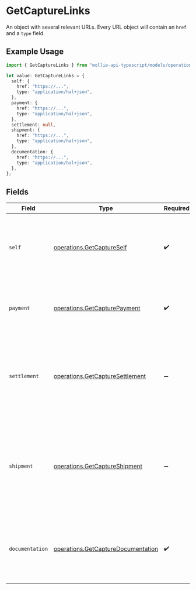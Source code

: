 # GetCaptureLinks

An object with several relevant URLs. Every URL object will contain an `href` and a `type` field.

## Example Usage

```typescript
import { GetCaptureLinks } from "mollie-api-typescript/models/operations";

let value: GetCaptureLinks = {
  self: {
    href: "https://...",
    type: "application/hal+json",
  },
  payment: {
    href: "https://...",
    type: "application/hal+json",
  },
  settlement: null,
  shipment: {
    href: "https://...",
    type: "application/hal+json",
  },
  documentation: {
    href: "https://...",
    type: "application/hal+json",
  },
};
```

## Fields

| Field                                                                                                                                     | Type                                                                                                                                      | Required                                                                                                                                  | Description                                                                                                                               |
| ----------------------------------------------------------------------------------------------------------------------------------------- | ----------------------------------------------------------------------------------------------------------------------------------------- | ----------------------------------------------------------------------------------------------------------------------------------------- | ----------------------------------------------------------------------------------------------------------------------------------------- |
| `self`                                                                                                                                    | [operations.GetCaptureSelf](../../models/operations/getcaptureself.md)                                                                    | :heavy_check_mark:                                                                                                                        | In v2 endpoints, URLs are commonly represented as objects with an `href` and `type` field.                                                |
| `payment`                                                                                                                                 | [operations.GetCapturePayment](../../models/operations/getcapturepayment.md)                                                              | :heavy_check_mark:                                                                                                                        | The API resource URL of the [payment](get-payment) that this capture belongs to.                                                          |
| `settlement`                                                                                                                              | [operations.GetCaptureSettlement](../../models/operations/getcapturesettlement.md)                                                        | :heavy_minus_sign:                                                                                                                        | The API resource URL of the [settlement](get-settlement) this capture has been settled with. Not present if not yet settled.              |
| `shipment`                                                                                                                                | [operations.GetCaptureShipment](../../models/operations/getcaptureshipment.md)                                                            | :heavy_minus_sign:                                                                                                                        | The API resource URL of the [shipment](get-shipment) this capture is associated with. Not present if it isn't associated with a shipment. |
| `documentation`                                                                                                                           | [operations.GetCaptureDocumentation](../../models/operations/getcapturedocumentation.md)                                                  | :heavy_check_mark:                                                                                                                        | In v2 endpoints, URLs are commonly represented as objects with an `href` and `type` field.                                                |